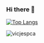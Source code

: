 ### Hi there 👋

<!--
**vicjespca/vicjespca** is a ✨ _special_ ✨ repository because its `README.md` (this file) appears on your GitHub profile.

Here are some ideas to get you started:

- 🔭 I’m currently working on ...
- 🌱 I’m currently learning ...
- 👯 I’m looking to collaborate on ...
- 🤔 I’m looking for help with ...
- 💬 Ask me about ...
- 📫 How to reach me: ...
- 😄 Pronouns: ...
- ⚡ Fun fact: ...
-->

[![Top Langs](https://github-readme-stats.vercel.app/api/top-langs/?username=vicjespca&layout=compact)](https://github.com/alejandro1709/github-readme-stats)

<p><img align="center" src="https://github-readme-streak-stats.herokuapp.com/?user=vicjespca&" alt="vicjespca" /></p>

